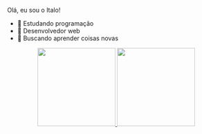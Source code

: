 Olá, eu sou o Italo!

- 🔭 Estudando programação 
- 🌱 Desenvolvedor web
- 🤔 Buscando aprender coisas novas

<div align="center">
  <a href="https://github.com/davidluiz91">
  <img height="180em" src="https://github-readme-stats.vercel.app/api?username=italo10s&show_icons=true&theme=cobalt&include_all_commits=true&count_private=true"/>
  <img height="180em" src="https://github-readme-stats.vercel.app/api/top-langs/?username=italo10s&layout=compact&langs_count=7&theme=cobalt"/>
</div>
